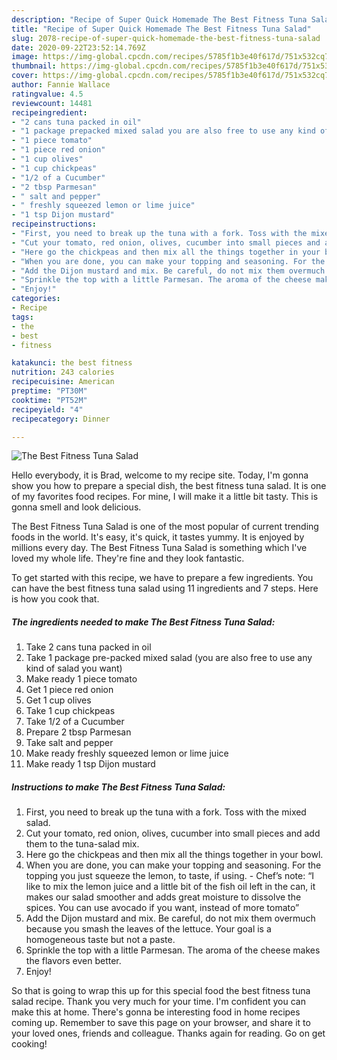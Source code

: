 ```yaml
---
description: "Recipe of Super Quick Homemade The Best Fitness Tuna Salad"
title: "Recipe of Super Quick Homemade The Best Fitness Tuna Salad"
slug: 2078-recipe-of-super-quick-homemade-the-best-fitness-tuna-salad
date: 2020-09-22T23:52:14.769Z
image: https://img-global.cpcdn.com/recipes/5785f1b3e40f617d/751x532cq70/the-best-fitness-tuna-salad-recipe-main-photo.jpg
thumbnail: https://img-global.cpcdn.com/recipes/5785f1b3e40f617d/751x532cq70/the-best-fitness-tuna-salad-recipe-main-photo.jpg
cover: https://img-global.cpcdn.com/recipes/5785f1b3e40f617d/751x532cq70/the-best-fitness-tuna-salad-recipe-main-photo.jpg
author: Fannie Wallace
ratingvalue: 4.5
reviewcount: 14481
recipeingredient:
- "2 cans tuna packed in oil"
- "1 package prepacked mixed salad you are also free to use any kind of salad you want"
- "1 piece tomato"
- "1 piece red onion"
- "1 cup olives"
- "1 cup chickpeas"
- "1/2 of a Cucumber"
- "2 tbsp Parmesan"
- " salt and pepper"
- " freshly squeezed lemon or lime juice"
- "1 tsp Dijon mustard"
recipeinstructions:
- "First, you need to break up the tuna with a fork. Toss with the mixed salad."
- "Cut your tomato, red onion, olives, cucumber into small pieces and add them to the tuna-salad mix."
- "Here go the chickpeas and then mix all the things together in your bowl."
- "When you are done, you can make your topping and seasoning. For the topping you just squeeze the lemon, to taste, if using.  Chef’s note: “I like to mix the lemon juice and a little bit of the fish oil left in the can, it makes our salad smoother and adds great moisture to dissolve the spices. You can use avocado if you want, instead of more tomato”"
- "Add the Dijon mustard and mix. Be careful, do not mix them overmuch because you smash the leaves of the lettuce. Your goal is a homogeneous taste but not a paste."
- "Sprinkle the top with a little Parmesan. The aroma of the cheese makes the flavors even better."
- "Enjoy!"
categories:
- Recipe
tags:
- the
- best
- fitness

katakunci: the best fitness 
nutrition: 243 calories
recipecuisine: American
preptime: "PT30M"
cooktime: "PT52M"
recipeyield: "4"
recipecategory: Dinner

---
```



![The Best Fitness Tuna Salad](https://img-global.cpcdn.com/recipes/5785f1b3e40f617d/751x532cq70/the-best-fitness-tuna-salad-recipe-main-photo.jpg)

Hello everybody, it is Brad, welcome to my recipe site. Today, I'm gonna show you how to prepare a special dish, the best fitness tuna salad. It is one of my favorites food recipes. For mine, I will make it a little bit tasty. This is gonna smell and look delicious.



The Best Fitness Tuna Salad is one of the most popular of current trending foods in the world. It's easy, it's quick, it tastes yummy. It is enjoyed by millions every day. The Best Fitness Tuna Salad is something which I've loved my whole life. They're fine and they look fantastic.


To get started with this recipe, we have to prepare a few ingredients. You can have the best fitness tuna salad using 11 ingredients and 7 steps. Here is how you cook that.

<!--inarticleads1-->

##### The ingredients needed to make The Best Fitness Tuna Salad:

1. Take 2 cans tuna packed in oil
1. Take 1 package pre-packed mixed salad (you are also free to use any kind of salad you want)
1. Make ready 1 piece tomato
1. Get 1 piece red onion
1. Get 1 cup olives
1. Take 1 cup chickpeas
1. Take 1/2 of a Cucumber
1. Prepare 2 tbsp Parmesan
1. Take  salt and pepper
1. Make ready  freshly squeezed lemon or lime juice
1. Make ready 1 tsp Dijon mustard




<!--inarticleads2-->

##### Instructions to make The Best Fitness Tuna Salad:

1. First, you need to break up the tuna with a fork. Toss with the mixed salad.
1. Cut your tomato, red onion, olives, cucumber into small pieces and add them to the tuna-salad mix.
1. Here go the chickpeas and then mix all the things together in your bowl.
1. When you are done, you can make your topping and seasoning. For the topping you just squeeze the lemon, to taste, if using.  - Chef’s note: “I like to mix the lemon juice and a little bit of the fish oil left in the can, it makes our salad smoother and adds great moisture to dissolve the spices. You can use avocado if you want, instead of more tomato”
1. Add the Dijon mustard and mix. Be careful, do not mix them overmuch because you smash the leaves of the lettuce. Your goal is a homogeneous taste but not a paste.
1. Sprinkle the top with a little Parmesan. The aroma of the cheese makes the flavors even better.
1. Enjoy!




So that is going to wrap this up for this special food the best fitness tuna salad recipe. Thank you very much for your time. I'm confident you can make this at home. There's gonna be interesting food in home recipes coming up. Remember to save this page on your browser, and share it to your loved ones, friends and colleague. Thanks again for reading. Go on get cooking!

